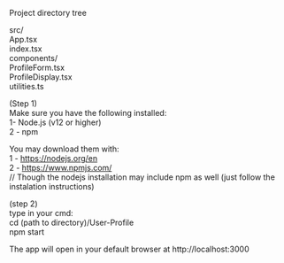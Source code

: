 <p>Project directory tree</p>

src/<br> App.tsx<br> index.tsx<br> components/<br> ProfileForm.tsx<br> ProfileDisplay.tsx<br> utilities.ts<br>

(Step 1)<br>
Make sure you have the following installed:<br>
1- Node.js (v12 or higher)<br>
2 - npm<br>

You may download them with:<br>
1 - https://nodejs.org/en<br>
2 - https://www.npmjs.com/<br>
// Though the nodejs installation may include npm as well (just follow the instalation instructions)<br>

(step 2)<br>
type in your cmd:<br>
cd (path to directory)/User-Profile<br>
npm start<br>

The app will open in your default browser at http://localhost:3000
